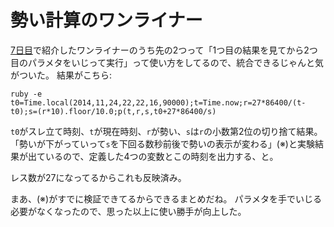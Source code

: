 # 勢い計算のワンライナー

[7日目](07_sun.md)で紹介したワンライナーのうち先の2つって「1つ目の結果を見てから2つ目のパラメタをいじって実行」って使い方をしてるので、統合できるじゃんと気がついた。
結果がこちら:

    ruby -e t0=Time.local(2014,11,24,22,22,16,90000);t=Time.now;r=27*86400/(t-t0);s=(r*10).floor/10.0;p(t,r,s,t0+27*86400/s)

`t0`がスレ立て時刻、`t`が現在時刻、`r`が勢い、`s`は`r`の小数第2位の切り捨て結果。
「勢いが下がっていって`s`を下回る数秒前後で勢いの表示が変わる」(※)と実験結果が出ているので、定義した4つの変数とこの時刻を出力する、と。

レス数が27になってるからこれも反映済み。

まあ、(※)がすでに検証できてるからできるまとめだね。
パラメタを手でいじる必要がなくなったので、思った以上に使い勝手が向上した。
